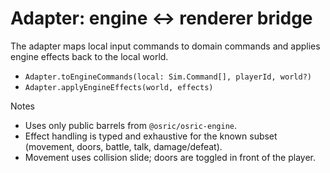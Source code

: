 # Adapter: engine <-> renderer bridge

The adapter maps local input commands to domain commands and applies engine effects back to the local world.

- `Adapter.toEngineCommands(local: Sim.Command[], playerId, world?)`
- `Adapter.applyEngineEffects(world, effects)`

Notes
- Uses only public barrels from `@osric/osric-engine`.
- Effect handling is typed and exhaustive for the known subset (movement, doors, battle, talk, damage/defeat).
- Movement uses collision slide; doors are toggled in front of the player.
